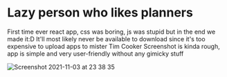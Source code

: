 # Lazy person who likes planners 
First time ever react app, css was boring, js was stupid but in the end we made it:D
It'll most likely never be available to download since it's too expensive to upload apps to mister Tim Cooker
Screenshot is kinda rough, app is simple and very user-friendly without any gimicky stuff


![Screenshot 2021-11-03 at 23 38 35](https://user-images.githubusercontent.com/46292172/140540877-b815cf2d-9deb-414b-83a6-6b477ee58fff.png)
